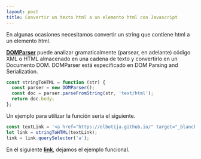 ```yaml
---
layout: post
title: Convertir un texto html a un elemento html con Javascript 
---
```


En algunas ocasiones necesitamos convertir un string que contiene html a un elemento html. 


[**DOMParser**](https://developer.mozilla.org/es/docs/Web/API/DOMParser) puede analizar gramaticalmente (parsear, en adelante) código XML o HTML almacenado en una cadena de texto y convertirlo en un Documento DOM. DOMParser está especificado en DOM Parsing and Serialization.


```javascript
const stringToHTML = function (str) {
  const parser = new DOMParser();
  const doc = parser.parseFromString(str, 'text/html');
  return doc.body;
};
```

Un ejemplo para utilizar la función sería el siguiente. 

```javascript
const textLink = '<a href="https://elbotija.github.io/" target="_blanck">elBotija blog</a>';
let link = stringToHTML(textLink);
link = link.querySelector('a');

```

En el siguiente [**link**](https://jsfiddle.net/59c7hfed/), dejamos el ejemplo funcional. 